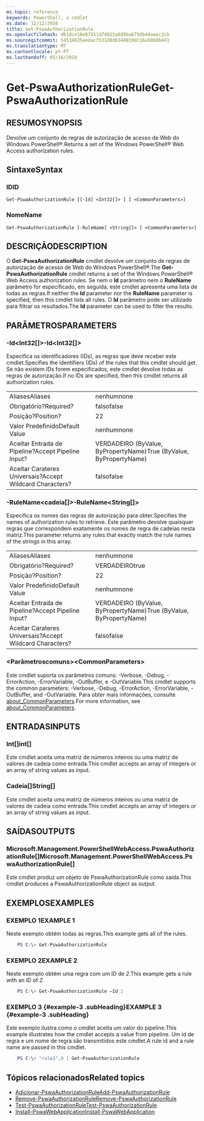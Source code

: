 ```yaml
---
ms.topic: reference
keywords: PowerShell, o cmdlet
ms.date: 12/12/2016
title: Get-PswaAuthorizationRule
ms.openlocfilehash: d61dce18e87311d7d815a689ba675db44aaec3cb
ms.sourcegitcommit: 54534635eedacf531d8d6344019dc16a50b8b441
ms.translationtype: MT
ms.contentlocale: pt-PT
ms.lasthandoff: 05/16/2018
---
```

# <a name="get-pswaauthorizationrule"></a><span data-ttu-id="0522d-103">Get-PswaAuthorizationRule</span><span class="sxs-lookup"><span data-stu-id="0522d-103">Get-PswaAuthorizationRule</span></span>

## <a name="synopsis"></a><span data-ttu-id="0522d-104">RESUMO</span><span class="sxs-lookup"><span data-stu-id="0522d-104">SYNOPSIS</span></span>

<span data-ttu-id="0522d-105">Devolve um conjunto de regras de autorização de acesso de Web do Windows PowerShell®.</span><span class="sxs-lookup"><span data-stu-id="0522d-105">Returns a set of the Windows PowerShell® Web Access authorization rules.</span></span>

## <a name="syntax"></a><span data-ttu-id="0522d-106">Sintaxe</span><span class="sxs-lookup"><span data-stu-id="0522d-106">Syntax</span></span>

### <a name="id"></a><span data-ttu-id="0522d-107">ID</span><span class="sxs-lookup"><span data-stu-id="0522d-107">ID</span></span>
```
Get-PswaAuthorizationRule [[-Id] <Int32[]> ] [ <CommonParameters>]
```

### <a name="name"></a><span data-ttu-id="0522d-108">Nome</span><span class="sxs-lookup"><span data-stu-id="0522d-108">Name</span></span>
```
Get-PswaAuthorizationRule [-RuleName] <String[]> [ <CommonParameters>]
```

## <a name="description"></a><span data-ttu-id="0522d-109">DESCRIÇÃO</span><span class="sxs-lookup"><span data-stu-id="0522d-109">DESCRIPTION</span></span>

<span data-ttu-id="0522d-110">O **Get-PswaAuthorizationRule** cmdlet devolve um conjunto de regras de autorização de acesso de Web do Windows PowerShell®.</span><span class="sxs-lookup"><span data-stu-id="0522d-110">The **Get-PswaAuthorizationRule** cmdlet returns a set of the Windows PowerShell® Web Access authorization rules.</span></span>
<span data-ttu-id="0522d-111">Se nem o **Id** parâmetro nem o **RuleName** parâmetro for especificado, em seguida, este cmdlet apresenta uma lista de todas as regras.</span><span class="sxs-lookup"><span data-stu-id="0522d-111">If neither the **Id** parameter nor the **RuleName** parameter is specified, then this cmdlet lists all rules.</span></span> <span data-ttu-id="0522d-112">O **Id** parâmetro pode ser utilizado para filtrar os resultados.</span><span class="sxs-lookup"><span data-stu-id="0522d-112">The **Id** parameter can be used to filter the results.</span></span>

## <a name="parameters"></a><span data-ttu-id="0522d-113">PARÂMETROS</span><span class="sxs-lookup"><span data-stu-id="0522d-113">PARAMETERS</span></span>

### <a name="-idltint32gt"></a><span data-ttu-id="0522d-114">-Id&lt;Int32\[\]&gt;</span><span class="sxs-lookup"><span data-stu-id="0522d-114">-Id&lt;Int32\[\]&gt;</span></span>

<span data-ttu-id="0522d-115">Especifica os identificadores (IDs), as regras que deve receber este cmdlet.</span><span class="sxs-lookup"><span data-stu-id="0522d-115">Specifies the identifiers (IDs) of the rules that this cmdlet should get.</span></span> <span data-ttu-id="0522d-116">Se não existem IDs forem especificados, este cmdlet devolve todas as regras de autorização.</span><span class="sxs-lookup"><span data-stu-id="0522d-116">If no IDs are specified, then this cmdlet returns all authorization rules.</span></span>

|||
|-|-|
| <span data-ttu-id="0522d-117">Aliases</span><span class="sxs-lookup"><span data-stu-id="0522d-117">Aliases</span></span>                              | <span data-ttu-id="0522d-118">nenhum</span><span class="sxs-lookup"><span data-stu-id="0522d-118">none</span></span>                                 |
| <span data-ttu-id="0522d-119">Obrigatório?</span><span class="sxs-lookup"><span data-stu-id="0522d-119">Required?</span></span>                            | <span data-ttu-id="0522d-120">falso</span><span class="sxs-lookup"><span data-stu-id="0522d-120">false</span></span>                                |
| <span data-ttu-id="0522d-121">Posição?</span><span class="sxs-lookup"><span data-stu-id="0522d-121">Position?</span></span>                            | <span data-ttu-id="0522d-122">2</span><span class="sxs-lookup"><span data-stu-id="0522d-122">2</span></span>                                    |
| <span data-ttu-id="0522d-123">Valor Predefinido</span><span class="sxs-lookup"><span data-stu-id="0522d-123">Default Value</span></span>                        | <span data-ttu-id="0522d-124">nenhum</span><span class="sxs-lookup"><span data-stu-id="0522d-124">none</span></span>                                 |
| <span data-ttu-id="0522d-125">Aceitar Entrada de Pipeline?</span><span class="sxs-lookup"><span data-stu-id="0522d-125">Accept Pipeline Input?</span></span>               | <span data-ttu-id="0522d-126">VERDADEIRO (ByValue, ByPropertyName)</span><span class="sxs-lookup"><span data-stu-id="0522d-126">True (ByValue, ByPropertyName)</span></span>       |
| <span data-ttu-id="0522d-127">Aceitar Carateres Universais?</span><span class="sxs-lookup"><span data-stu-id="0522d-127">Accept Wildcard Characters?</span></span>          | <span data-ttu-id="0522d-128">falso</span><span class="sxs-lookup"><span data-stu-id="0522d-128">false</span></span>                                |

### <a name="-rulenameltstringgt"></a><span data-ttu-id="0522d-129">-RuleName&lt;cadeia\[\]&gt;</span><span class="sxs-lookup"><span data-stu-id="0522d-129">-RuleName&lt;String\[\]&gt;</span></span>

<span data-ttu-id="0522d-130">Especifica os nomes das regras de autorização para obter.</span><span class="sxs-lookup"><span data-stu-id="0522d-130">Specifies the names of authorization rules to retrieve.</span></span> <span data-ttu-id="0522d-131">Este parâmetro devolve quaisquer regras que correspondem exatamente os nomes de regra de cadeias nesta matriz.</span><span class="sxs-lookup"><span data-stu-id="0522d-131">This parameter returns any rules that exactly match the rule names of the strings in this array.</span></span>

|||
|-|-|
| <span data-ttu-id="0522d-132">Aliases</span><span class="sxs-lookup"><span data-stu-id="0522d-132">Aliases</span></span>                              | <span data-ttu-id="0522d-133">nenhum</span><span class="sxs-lookup"><span data-stu-id="0522d-133">none</span></span>                                 |
| <span data-ttu-id="0522d-134">Obrigatório?</span><span class="sxs-lookup"><span data-stu-id="0522d-134">Required?</span></span>                            | <span data-ttu-id="0522d-135">VERDADEIRO</span><span class="sxs-lookup"><span data-stu-id="0522d-135">true</span></span>                                 |
| <span data-ttu-id="0522d-136">Posição?</span><span class="sxs-lookup"><span data-stu-id="0522d-136">Position?</span></span>                            | <span data-ttu-id="0522d-137">2</span><span class="sxs-lookup"><span data-stu-id="0522d-137">2</span></span>                                    |
| <span data-ttu-id="0522d-138">Valor Predefinido</span><span class="sxs-lookup"><span data-stu-id="0522d-138">Default Value</span></span>                        | <span data-ttu-id="0522d-139">nenhum</span><span class="sxs-lookup"><span data-stu-id="0522d-139">none</span></span>                                 |
| <span data-ttu-id="0522d-140">Aceitar Entrada de Pipeline?</span><span class="sxs-lookup"><span data-stu-id="0522d-140">Accept Pipeline Input?</span></span>               | <span data-ttu-id="0522d-141">VERDADEIRO (ByValue, ByPropertyName)</span><span class="sxs-lookup"><span data-stu-id="0522d-141">True (ByValue, ByPropertyName)</span></span>       |
| <span data-ttu-id="0522d-142">Aceitar Carateres Universais?</span><span class="sxs-lookup"><span data-stu-id="0522d-142">Accept Wildcard Characters?</span></span>          | <span data-ttu-id="0522d-143">falso</span><span class="sxs-lookup"><span data-stu-id="0522d-143">false</span></span>                                |

### <a name="ltcommonparametersgt"></a><span data-ttu-id="0522d-144">&lt;Parâmetroscomuns&gt;</span><span class="sxs-lookup"><span data-stu-id="0522d-144">&lt;CommonParameters&gt;</span></span>

<span data-ttu-id="0522d-145">Este cmdlet suporta os parâmetros comuns: -Verbose, -Debug, -ErrorAction, -ErrorVariable, -OutBuffer, e -OutVariable.</span><span class="sxs-lookup"><span data-stu-id="0522d-145">This cmdlet supports the common parameters: -Verbose, -Debug, -ErrorAction, -ErrorVariable, -OutBuffer, and -OutVariable.</span></span>
<span data-ttu-id="0522d-146">Para obter mais informações, consulte [about_CommonParameters](http://go.microsoft.com/fwlink/p/?LinkID=113216).</span><span class="sxs-lookup"><span data-stu-id="0522d-146">For more information, see [about_CommonParameters](http://go.microsoft.com/fwlink/p/?LinkID=113216).</span></span>

## <a name="inputs"></a><span data-ttu-id="0522d-147">ENTRADAS</span><span class="sxs-lookup"><span data-stu-id="0522d-147">INPUTS</span></span>

### <a name="int"></a><span data-ttu-id="0522d-148">Int\[\]</span><span class="sxs-lookup"><span data-stu-id="0522d-148">int\[\]</span></span>

<span data-ttu-id="0522d-149">Este cmdlet aceita uma matriz de números inteiros ou uma matriz de valores de cadeia como entrada.</span><span class="sxs-lookup"><span data-stu-id="0522d-149">This cmdlet accepts an array of integers or an array of string values as input.</span></span>

### <a name="string"></a><span data-ttu-id="0522d-150">Cadeia\[\]</span><span class="sxs-lookup"><span data-stu-id="0522d-150">String\[\]</span></span>

<span data-ttu-id="0522d-151">Este cmdlet aceita uma matriz de números inteiros ou uma matriz de valores de cadeia como entrada.</span><span class="sxs-lookup"><span data-stu-id="0522d-151">This cmdlet accepts an array of integers or an array of string values as input.</span></span>

## <a name="outputs"></a><span data-ttu-id="0522d-152">SAÍDAS</span><span class="sxs-lookup"><span data-stu-id="0522d-152">OUTPUTS</span></span>

### <a name="microsoftmanagementpowershellwebaccesspswaauthorizationrule"></a><span data-ttu-id="0522d-153">Microsoft.Management.PowerShellWebAccess.PswaAuthorizationRule\[\]</span><span class="sxs-lookup"><span data-stu-id="0522d-153">Microsoft.Management.PowerShellWebAccess.PswaAuthorizationRule\[\]</span></span>

<span data-ttu-id="0522d-154">Este cmdlet produz um objeto de PswaAuthorizationRule como saída.</span><span class="sxs-lookup"><span data-stu-id="0522d-154">This cmdlet produces a PswaAuthorizationRule object as output.</span></span>


## <a name="examples"></a><span data-ttu-id="0522d-155">EXEMPLOS</span><span class="sxs-lookup"><span data-stu-id="0522d-155">EXAMPLES</span></span>

### <a name="example-1"></a><span data-ttu-id="0522d-156">EXEMPLO 1</span><span class="sxs-lookup"><span data-stu-id="0522d-156">EXAMPLE 1</span></span>

<span data-ttu-id="0522d-157">Neste exemplo obtém todas as regras.</span><span class="sxs-lookup"><span data-stu-id="0522d-157">This example gets all of the rules.</span></span>

```PowerShell
    PS C:\> Get-PswaAuthorizationRule
```

### <a name="example-2"></a><span data-ttu-id="0522d-158">EXEMPLO 2</span><span class="sxs-lookup"><span data-stu-id="0522d-158">EXAMPLE 2</span></span>

<span data-ttu-id="0522d-159">Neste exemplo obtém uma regra com um ID de *2*.</span><span class="sxs-lookup"><span data-stu-id="0522d-159">This example gets a rule with an ID of *2*.</span></span>

```PowerShell
    PS C:\> Get-PswaAuthorizationRule –Id 2
```

### <a name="example-3-example-3-subheading"></a><span data-ttu-id="0522d-160">EXEMPLO 3 {#example-3 .subHeading}</span><span class="sxs-lookup"><span data-stu-id="0522d-160">EXAMPLE 3 {#example-3 .subHeading}</span></span>

<span data-ttu-id="0522d-161">Este exemplo ilustra como o cmdlet aceita um valor do pipeline.</span><span class="sxs-lookup"><span data-stu-id="0522d-161">This example illustrates how the cmdlet accepts a value from pipeline.</span></span>
<span data-ttu-id="0522d-162">Um id de regra e um nome de regra são transmitidos este cmdlet.</span><span class="sxs-lookup"><span data-stu-id="0522d-162">A rule id and a rule name are passed in this cmdlet.</span></span>

```PowerShell
    PS C:\> "rule1",0 | Get-PswaAuthorizationRule
```

## <a name="related-topics"></a><span data-ttu-id="0522d-163">Tópicos relacionados</span><span class="sxs-lookup"><span data-stu-id="0522d-163">Related topics</span></span>

- [<span data-ttu-id="0522d-164">Adicionar-PswaAuthorizationRule</span><span class="sxs-lookup"><span data-stu-id="0522d-164">Add-PswaAuthorizationRule</span></span>](add-pswaauthorizationrule.md)
- [<span data-ttu-id="0522d-165">Remove-PswaAuthorizationRule</span><span class="sxs-lookup"><span data-stu-id="0522d-165">Remove-PswaAuthorizationRule</span></span>](remove-pswaauthorizationrule.md)
- [<span data-ttu-id="0522d-166">Test-PswaAuthorizationRule</span><span class="sxs-lookup"><span data-stu-id="0522d-166">Test-PswaAuthorizationRule</span></span>](test-pswaauthorizationrule.md)
- [<span data-ttu-id="0522d-167">Install-PswaWebApplication</span><span class="sxs-lookup"><span data-stu-id="0522d-167">Install-PswaWebApplication</span></span>](install-pswawebapplication.md)